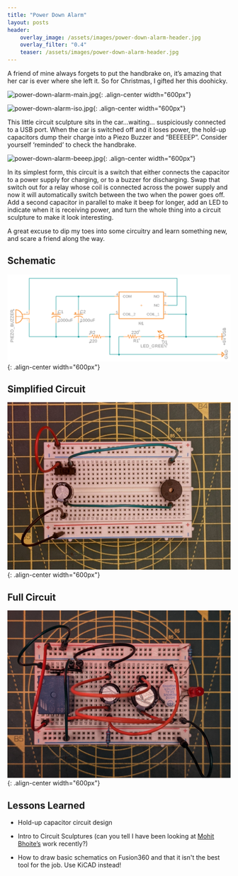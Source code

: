 ```yaml
---
title: "Power Down Alarm"
layout: posts
header:
    overlay_image: /assets/images/power-down-alarm-header.jpg
    overlay_filter: "0.4"
    teaser: /assets/images/power-down-alarm-header.jpg
---
```


A friend of mine always forgets to put the handbrake on, it’s amazing that her car is ever where she left it. So for Christmas, I gifted her this doohicky.

![power-down-alarm-main.jpg](/assets/images/power-down-alarm-main.jpg){: .align-center width="600px"}


![power-down-alarm-iso.jpg](/assets/images/power-down-alarm-iso.jpg){: .align-center width="600px"}

This little circuit sculpture sits in the car…waiting… suspiciously connected to a USB port. When the car is switched off and it loses power, the hold-up capacitors dump their charge into a Piezo Buzzer and “BEEEEEP”. Consider yourself ‘reminded’ to check the handbrake.

![power-down-alarm-beeep.jpg](/assets/images/power-down-alarm-beeep.jpg){: .align-center width="600px"}

In its simplest form, this circuit is a switch that either connects the capacitor to a power supply for charging, or to a buzzer for discharging. Swap that switch out for a relay whose coil is connected across the power supply and now it will automatically switch between the two when the power goes off. Add a second capacitor in parallel to make it beep for longer, add an LED to indicate when it is receiving power, and turn the whole thing into a circuit sculpture to make it look interesting. 

A great excuse to dip my toes into some circuitry and learn something new, and scare a friend along the way. 

## Schematic

![power-down-alarm-schematic.png](/assets/images/power-down-alarm-schematic.png){: .align-center width="600px"}

## Simplified Circuit
![power-down-alarm-circuit-simplified.jpg](/assets/images/power-down-alarm-circuit-simplified.jpg){: .align-center width="600px"}

## Full Circuit
![power-down-alarm-circuit-full.jpg](/assets/images/power-down-alarm-circuit-full.jpg){: .align-center width="600px"}

## Lessons Learned

- Hold-up capacitor circuit design

- Intro to Circuit Sculptures (can you tell I have been looking at [Mohit Bhoite’s](https://www.bhoite.com/sculptures/) work recently?)

- How to draw basic schematics on Fusion360 and that it isn't the best tool for the job. Use KiCAD instead!